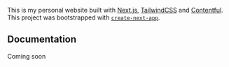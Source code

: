 This is my personal website built with [Next.js](https://nextjs.org/), [TailwindCSS](https://www.tailwindcss.com) and [Contentful](https://www.contentful.com). This project was bootstrapped with [`create-next-app`](https://github.com/vercel/next.js/tree/canary/packages/create-next-app).

## Documentation

Coming soon